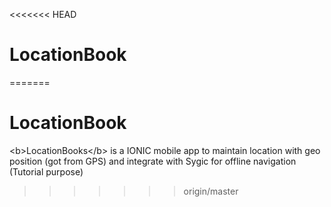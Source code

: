 <<<<<<< HEAD
# LocationBook 
=======
# LocationBook
&lt;b>LocationBooks&lt;/b> is a IONIC mobile app to maintain location with geo position (got from GPS) and integrate with Sygic for offline navigation (Tutorial purpose)
>>>>>>> origin/master
